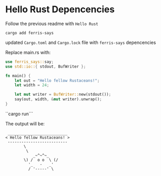 # Hello Rust Depencencies

Follow the previous readme with ``Hello Rust``

``cargo add ferris-says``

updated ``Cargo.toml`` and ``Cargo.lock`` file with ``ferris-says`` depencencies

Replace main.rs with:

```rust
use ferris_says::say;
use std::io::{ stdout, BufWriter };

fn main() {
    let out = "Hello fellow Rustaceans!";
    let width = 24;

    let mut writer = BufWriter::new(stdout());
    say(out, width, &mut writer).unwrap();
}
```

``cargo run```

The output will be:

```text
 __________________________
< Hello fellow Rustaceans! >
 --------------------------
        \
         \
            _~^~^~_
        \) /  o o  \ (/
          '_   -   _'
          / '-----' \
```